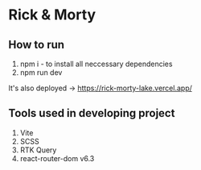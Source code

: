 # Rick & Morty

## How to run
1. npm i - to install all neccessary dependencies
2. npm run dev

It's also deployed -> https://rick-morty-lake.vercel.app/

## Tools used in developing project
1. Vite
2. SCSS
3. RTK Query
4. react-router-dom v6.3